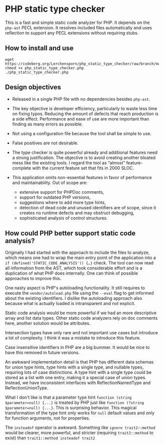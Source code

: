 # PHP static type checker

This is a fast and simple static code analyzer for PHP. It depends on the `php-ast` PECL extension.
It resolves included files automatically and uses reflection to support any PECL extensions without
requiring stubs.

## How to install and use

```
wget https://codeberg.org/Lerchensporn/php_static_type_checker/raw/branch/master/php_static_type_checker.php
chmod +x php_static_type_checker.php
./php_static_type_checker.php
```

## Design objectives

- Released in a single PHP file with no dependencies besides `php-ast`.

- The key objective is developer efficiency, particularly to waste less time on fixing typos.
  Reducing the amount of defects that reach production is a side effect. Performance and ease of
  use are more important than finding as many errors as possible.

- Not using a configuration file because the tool shall be simple to use.

- False positives are not desirable.

- The type checker is quite powerful already and additional features need a strong justification.
  The objective is to avoid creating another bloated mess like the existing tools. I regard the
  tool as “almost” feature-complete with the current feature set that fits in 2000 SLOC.

- This application omits non-essential features in favor of performance and maintainability. Out of
  scope are:
   - extensive support for PHPDoc comments,
   - support for outdated PHP versions,
   - suggestions where to add more type hints,
   - detection of dead code and unused identifiers are of scope, since it creates no runtime
     defects and may obstruct debugging,
   - sophisticated analysis of control structures.

## How could PHP better support static code analysis?

Originally I had started with the approach to include the files to analyze, which means one had
to wrap the main entry point of the application into a `if (defined('STATIC_CODE_ANALYSIS')) {…}` check.
The tool can now read all information from the AST, which took considerable effort and is a
duplication of what PHP does internally. One can think of possible approaches to improve this.

One nasty aspect is PHP's autoloading functionality. It still requires to execute the
`vendor/autoload.php` file using the `--eval` flag to get informed about the existing identifiers.
I dislike the autoloading approach also because what is actually loaded is intransparent and not
explicit.

Static code analysis would be more powerful if we had an more descriptive array and list data
types. Other static code analyzers rely on doc comments here, another solution would be attributes.

Intersection types have only rare and not important use cases but introduce a lot of complexity. I
think it was a mistake to introduce this feature.

Case insensitive identifiers in PHP are a big bummer. It would be nice to have this removed in
future versions.

An awkward implementation detail is that PHP has different data schemas for union type hints,
type hints with a single type, and nullable types, requiring lots of case distinctions. A type hint
with a single type could be stored as a list with one entry, making it a special case of union
types. Instead, we have inconsistent interfaces with ReflectionNamedType and ReflectionUnionType.

What I don't like is that a parameter type hint `function (string $parameter=null) {...}` is
treated by PHP just like `function (?string $parameter=null) {...}`. This is surprising behavior.
This magical transformation of the type hint only works for `null` default values and only for
function arguments, not for properties.

The `insteadof` operator is awkward. Something like `ignore trait2::method` would be clearer, more
powerful, and stricter (requiring `trait2::method` to exist) than `trait1::method insteadof trait2` 
